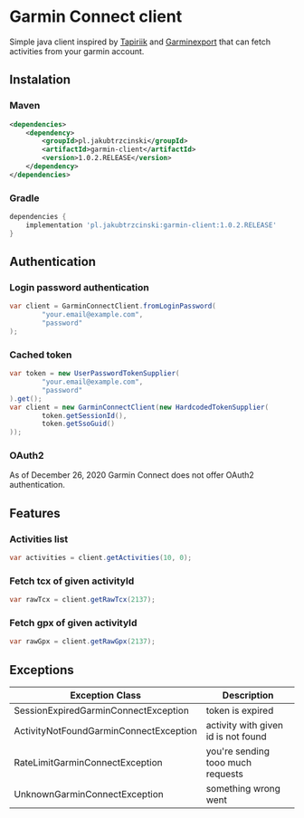 # Garmin Connect client
Simple java client inspired by [Tapiriik](https://github.com/cpfair/tapiriik) and [Garminexport](https://github.com/petergardfjall/garminexport) that can fetch activities from your garmin account. 

## Instalation

### Maven 
```xml
<dependencies>
    <dependency>
        <groupId>pl.jakubtrzcinski</groupId>
        <artifactId>garmin-client</artifactId>
        <version>1.0.2.RELEASE</version>
    </dependency>
</dependencies>
```

### Gradle
```groovy
dependencies {
    implementation 'pl.jakubtrzcinski:garmin-client:1.0.2.RELEASE'
}
```

## Authentication

### Login password authentication

```java
var client = GarminConnectClient.fromLoginPassword(
        "your.email@example.com", 
        "password"
);
```
### Cached token

```java
var token = new UserPasswordTokenSupplier(
        "your.email@example.com",
        "password"
).get();
var client = new GarminConnectClient(new HardcodedTokenSupplier(
        token.getSessionId(),
        token.getSsoGuid()
));
```

### OAuth2

As of December 26, 2020 Garmin Connect does not offer OAuth2 authentication. 



## Features

### Activities list

```java
var activities = client.getActivities(10, 0);
```

### Fetch tcx of given activityId

```java
var rawTcx = client.getRawTcx(2137);
```

### Fetch gpx of given activityId

```java
var rawGpx = client.getRawGpx(2137);
```

## Exceptions

| Exception Class                        | Description                         |
|----------------------------------------|-------------------------------------|
| SessionExpiredGarminConnectException   | token is expired                    |
| ActivityNotFoundGarminConnectException | activity with given id is not found |
| RateLimitGarminConnectException        | you're sending tooo much requests   |
| UnknownGarminConnectException          | something wrong went                |
     
